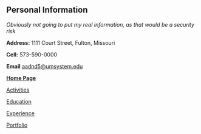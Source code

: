 ## Personal Information
*Obviously not going to put my real information, as that would be a security risk*

 **Address:** 1111 Court Street, Fulton, Missouri
 
 **Cell:** 573-590-0000
 
 **Email** aadnd5@umsystem.edu
 
 
[**Home Page**](README.md)

[Activities](activities.md)

[Education](education.md)

[Experience](experience.md)

[Portfolio](portfolio.md)
